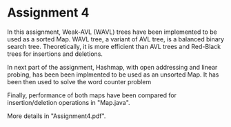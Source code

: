 # Assignment 4

In this assignment, Weak-AVL (WAVL) trees have been implemented to be used as a sorted Map. WAVL tree, a variant of AVL tree, is a balanced binary search tree. Theoretically, it is more efficient than AVL trees and Red-Black trees for insertions and deletions.

In next part of the assignment, Hashmap, with open addressing and linear probing, has been been implmented to be used as an unsorted Map. It has been then used to solve the word counter problem

Finally, performance of both maps have been compared for insertion/deletion operations in "Map.java". 

More details in "Assignment4.pdf".
